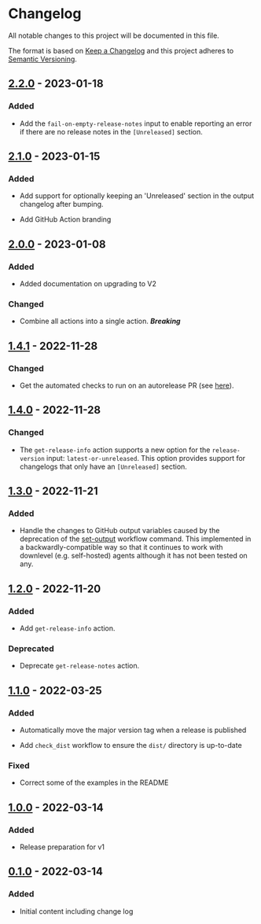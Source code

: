 # Changelog

All notable changes to this project will be documented in this file.

The format is based on [Keep a Changelog](http://keepachangelog.com/)
and this project adheres to [Semantic Versioning](http://semver.org/).

## [2.2.0] - 2023-01-18

### Added

- Add the `fail-on-empty-release-notes` input to enable reporting an error if there are no release notes in the
  `[Unreleased]` section.

## [2.1.0] - 2023-01-15

### Added

- Add support for optionally keeping an 'Unreleased' section in the output changelog after bumping.

- Add GitHub Action branding

## [2.0.0] - 2023-01-08

### Added

- Added documentation on upgrading to V2

### Changed

- Combine all actions into a single action. ***Breaking***

## [1.4.1] - 2022-11-28

### Changed

- Get the automated checks to run on an autorelease PR (see
  [here](https://github.com/release-flow/keep-a-changelog-action/pull/31)).

## [1.4.0] - 2022-11-28

### Changed

- The `get-release-info` action supports a new option for the `release-version` input: `latest-or-unreleased`. This
  option provides support for changelogs that only have an `[Unreleased]` section.

## [1.3.0] - 2022-11-21

### Added

- Handle the changes to GitHub output variables caused by the deprecation of the
  [set-output](https://github.blog/changelog/2022-10-11-github-actions-deprecating-save-state-and-set-output-commands/)
  workflow command. This implemented in a backwardly-compatible way so that it continues to work with downlevel (e.g.
  self-hosted) agents although it has not been tested on any.

## [1.2.0] - 2022-11-20

### Added

- Add `get-release-info` action.

### Deprecated

- Deprecate `get-release-notes` action.

## [1.1.0] - 2022-03-25

### Added

- Automatically move the major version tag when a release is published

- Add `check_dist` workflow to ensure the `dist/` directory is up-to-date

### Fixed

- Correct some of the examples in the README

## [1.0.0] - 2022-03-14

### Added

- Release preparation for v1

## [0.1.0] - 2022-03-14

### Added

- Initial content including change log

[2.2.0]: https://github.com/release-flow/keep-a-changelog-action/compare/v2.1.0...v2.2.0

[2.1.0]: https://github.com/release-flow/keep-a-changelog-action/compare/v2.0.0...v2.1.0

[2.0.0]: https://github.com/release-flow/keep-a-changelog-action/compare/v1.4.1...v2.0.0

[1.4.1]: https://github.com/release-flow/keep-a-changelog-action/compare/v1.4.0...v1.4.1

[1.4.0]: https://github.com/release-flow/keep-a-changelog-action/compare/v1.3.0...v1.4.0

[1.3.0]: https://github.com/release-flow/keep-a-changelog-action/compare/v1.2.0...v1.3.0

[1.2.0]: https://github.com/release-flow/keep-a-changelog-action/compare/v1.1.0...v1.2.0

[1.1.0]: https://github.com/release-flow/keep-a-changelog-action/compare/v1.0.0...v1.1.0

[1.0.0]: https://github.com/release-flow/keep-a-changelog-action/compare/v0.1.0...v1.0.0

[0.1.0]: https://github.com/release-flow/keep-a-changelog-action/releases/tag/v0.1.0

